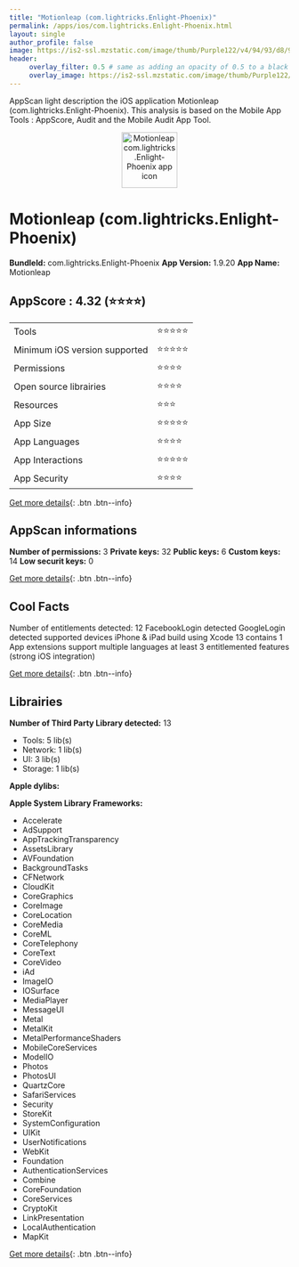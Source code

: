 ```yaml
---
title: "Motionleap (com.lightricks.Enlight-Phoenix)"
permalink: /apps/ios/com.lightricks.Enlight-Phoenix.html
layout: single
author_profile: false
image: https://is2-ssl.mzstatic.com/image/thumb/Purple122/v4/94/93/d8/9493d8a0-4ab3-7a02-82c4-b4967de064d1/AppIcon-1x_U007emarketing-0-7-0-85-220.png/512x512bb.jpg
header: 
     overlay_filter: 0.5 # same as adding an opacity of 0.5 to a black background
     overlay_image: https://is2-ssl.mzstatic.com/image/thumb/Purple122/v4/94/93/d8/9493d8a0-4ab3-7a02-82c4-b4967de064d1/AppIcon-1x_U007emarketing-0-7-0-85-220.png/512x512bb.jpg
---
```

AppScan light description the iOS application Motionleap (com.lightricks.Enlight-Phoenix). This analysis is based on the Mobile App Tools : AppScore, Audit and the Mobile Audit App Tool.

  
  
<div style="text-align: center;"><img src="https://is2-ssl.mzstatic.com/image/thumb/Purple122/v4/94/93/d8/9493d8a0-4ab3-7a02-82c4-b4967de064d1/AppIcon-1x_U007emarketing-0-7-0-85-220.png/512x512bb.jpg" width="100" height="100" alt="Motionleap com.lightricks.Enlight-Phoenix app icon"></div>  
  
# Motionleap (com.lightricks.Enlight-Phoenix)

**BundleId:** com.lightricks.Enlight-Phoenix
**App Version:** 1.9.20
**App Name:** Motionleap


## AppScore : 4.32 (⭐️⭐️⭐️⭐️) 

<table>
<tr><td> Tools </td><td> ⭐️⭐️⭐️⭐️⭐️ </td></tr>
<tr><td> Minimum iOS version supported </td><td> ⭐️⭐️⭐️⭐️⭐️ </td></tr>
<tr><td> Permissions </td><td> ⭐️⭐️⭐️⭐️ </td></tr>
<tr><td> Open source librairies </td><td> ⭐️⭐️⭐️⭐️ </td></tr>
<tr><td> Resources </td><td> ⭐️⭐️⭐️ </td></tr>
<tr><td> App Size </td><td> ⭐️⭐️⭐️⭐️⭐️ </td></tr>
<tr><td> App Languages </td><td> ⭐️⭐️⭐️⭐️ </td></tr>
<tr><td> App Interactions </td><td> ⭐️⭐️⭐️⭐️⭐️ </td></tr>
<tr><td> App Security </td><td> ⭐️⭐️⭐️⭐️ </td></tr>
</table>

[Get more details](/pricing.html){: .btn .btn--info}  
  
## AppScan informations 

**Number of permissions:** 3
**Private keys:** 32
**Public keys:** 6
**Custom keys:** 14
**Low securit keys:** 0
  
[Get more details](/pricing.html){: .btn .btn--info}

## Cool Facts

Number of entitlements detected: 12
FacebookLogin detected
GoogleLogin detected
supported devices iPhone & iPad
build using Xcode 13
contains 1 App extensions
support multiple languages
at least 3 entitlemented features (strong iOS integration)
  
[Get more details](/pricing.html){: .btn .btn--info}

## Librairies 
**Number of Third Party Library detected:** 13
- Tools: 5 lib(s)
- Network: 1 lib(s)
- UI: 3 lib(s)
- Storage: 1 lib(s)

**Apple dylibs:**


**Apple System Library Frameworks:**
- Accelerate
- AdSupport
- AppTrackingTransparency
- AssetsLibrary
- AVFoundation
- BackgroundTasks
- CFNetwork
- CloudKit
- CoreGraphics
- CoreImage
- CoreLocation
- CoreMedia
- CoreML
- CoreTelephony
- CoreText
- CoreVideo
- iAd
- ImageIO
- IOSurface
- MediaPlayer
- MessageUI
- Metal
- MetalKit
- MetalPerformanceShaders
- MobileCoreServices
- ModelIO
- Photos
- PhotosUI
- QuartzCore
- SafariServices
- Security
- StoreKit
- SystemConfiguration
- UIKit
- UserNotifications
- WebKit
- Foundation
- AuthenticationServices
- Combine
- CoreFoundation
- CoreServices
- CryptoKit
- LinkPresentation
- LocalAuthentication
- MapKit


  
[Get more details](/pricing.html){: .btn .btn--info}

